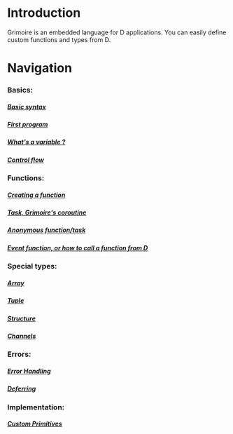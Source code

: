 # Introduction

Grimoire is an embedded language for D applications.
You can easily define custom functions and types from D.

# Navigation

### Basics:
##### [Basic syntax](syntax.md)
##### [First program](first_program.md)
##### [What's a variable ?](variable.md)
##### [Control flow](control.md)

### Functions:
##### [Creating a function](func.md)
##### [Task, Grimoire's coroutine](task.md)
##### [Anonymous function/task](anon.md)
##### [Event function, or how to call a function from D](event.md)

### Special types:
##### [Array](array.md)
##### [Tuple](tuple.md)
##### [Structure](struct.md)
##### [Channels](chan.md)

### Errors:
##### [Error Handling](error.md)
##### [Deferring](defer.md)

### Implementation:
##### [Custom Primitives](primitive.md)


